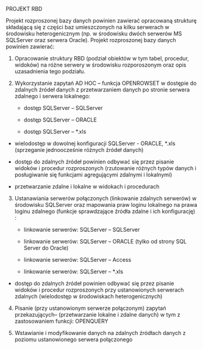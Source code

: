 PROJEKT RBD

Projekt rozproszonej bazy danych powinien zawierać opracowaną strukturę składającą się z części baz umieszczonych na kilku serwerach w środowisku heterogenicznym (np. w środowisku dwóch serwerów MS SQLServer oraz serwera Oracle). Projekt rozproszonej bazy danych powinien zawierać:

1. Opracowanie struktury RBD (podział obiektów w tym tabel, procedur, widoków) na różne serwery w środowisku rozporoszonym oraz opis uzasadnienia tego podziału.

2. Wykorzystanie zapytań AD HOC – funkcja OPENROWSET w dostępie do zdalnych źródeł danych z przetwarzaniem danych po stronie serwera zdalnego i serwera lokalnego:

    - dostęp SQLServer – SQLServer

    - dostęp SQLServer – ORACLE  

    - dostęp SQLServer – *.xls   

 - wielodostęp w dowolnej konfiguracji SQLServer - ORACLE, *.xls (sprzeganie jednoocześnie różnych źródeł danych) 

- dostęp do zdalnych źródeł powinien odbywać się przez pisanie widoków i procedur rozproszonych (rzutowanie różnych typów danych i posługiwanie się funkcjami agregującymi zdalnymi i lokalnymi)

- przetwarzanie zdalne i lokalne w widokach i procedurach

3. Ustanawiania serwerów połączonych (linkowanie zdalnych serwerów) w środowisku SQLServer oraz mapowania praw loginu lokalnego na prawa loginu zdalnego (funkcje sprawdzające źródła zdalne i ich konfigurację) :

    - linkowanie serwerów: SQLServer – SQLServer

    - linkowanie serwerów:  SQLServer – ORACLE (tylko od strony SQL Server do Oracle) 

    - linkowanie serwerów:  SQLServer – Access

    - linkowanie serwerów:  SQLServer – *.xls  

 - dostęp do zdalnych źródeł powinien odbywać się przez pisanie widoków i procedur rozproszonych  przy ustanowionych serwerach zdalnych (wielodostęp w środowiskach heterogenicznych)

 4. Pisanie (przy ustanowionym serwerze połączonym) zapytań przekazujących– (przetwarzanie lokalne i zdalne danych) w tym z zastosowaniem funkcji: OPENQUERY

5. Wstawianie i modyfikowanie danych na zdalnych źródłach danych z poziomu ustanowionego serwera połączonego
